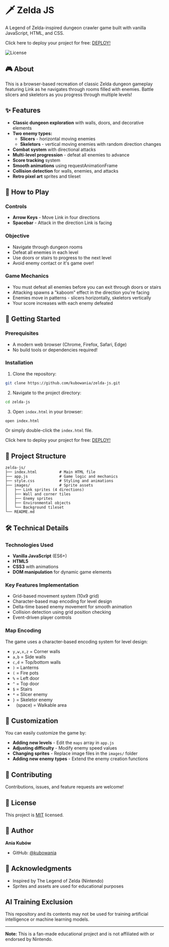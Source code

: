 # 🗡️ Zelda JS
A Legend of Zelda-inspired dungeon crawler game built with vanilla JavaScript, HTML, and CSS.

Click here to deploy your project for free: [DEPLOY!](https://bit.ly/sevalla-deploy)

![License](https://img.shields.io/badge/license-MIT-blue.svg)

## 🎮 About

This is a browser-based recreation of classic Zelda dungeon gameplay featuring Link as he navigates through rooms filled with enemies. Battle slicers and skeletors as you progress through multiple levels!

## ✨ Features

- **Classic dungeon exploration** with walls, doors, and decorative elements
- **Two enemy types:**
  - **Slicers** - horizontal moving enemies
  - **Skeletors** - vertical moving enemies with random direction changes
- **Combat system** with directional attacks
- **Multi-level progression** - defeat all enemies to advance
- **Score tracking** system
- **Smooth animations** using requestAnimationFrame
- **Collision detection** for walls, enemies, and attacks
- **Retro pixel art** sprites and tileset

## 🎯 How to Play

### Controls
- **Arrow Keys** - Move Link in four directions
- **Spacebar** - Attack in the direction Link is facing

### Objective
- Navigate through dungeon rooms
- Defeat all enemies in each level
- Use doors or stairs to progress to the next level
- Avoid enemy contact or it's game over!

### Game Mechanics
- You must defeat all enemies before you can exit through doors or stairs
- Attacking spawns a "kaboom" effect in the direction you're facing
- Enemies move in patterns - slicers horizontally, skeletors vertically
- Your score increases with each enemy defeated

## 🚀 Getting Started

### Prerequisites
- A modern web browser (Chrome, Firefox, Safari, Edge)
- No build tools or dependencies required!

### Installation

1. Clone the repository:
```bash
git clone https://github.com/kubowania/zelda-js.git
```

2. Navigate to the project directory:
```bash
cd zelda-js
```

3. Open `index.html` in your browser:
```bash
open index.html
```

Or simply double-click the `index.html` file.

Click here to deploy your project for free: [DEPLOY!](https://bit.ly/sevalla-deploy)

## 📁 Project Structure

```
zelda-js/
├── index.html          # Main HTML file
├── app.js              # Game logic and mechanics
├── style.css           # Styling and animations
├── images/             # Sprite assets
│   ├── Link sprites (4 directions)
│   ├── Wall and corner tiles
│   ├── Enemy sprites
│   ├── Environmental objects
│   └── Background tileset
└── README.md
```

## 🛠️ Technical Details

### Technologies Used
- **Vanilla JavaScript** (ES6+)
- **HTML5**
- **CSS3** with animations
- **DOM manipulation** for dynamic game elements

### Key Features Implementation
- Grid-based movement system (10x9 grid)
- Character-based map encoding for level design
- Delta-time based enemy movement for smooth animation
- Collision detection using grid position checking
- Event-driven player controls

### Map Encoding
The game uses a character-based encoding system for level design:
- `y,w,x,z` = Corner walls
- `a,b` = Side walls
- `c,d` = Top/bottom walls
- `)` = Lanterns
- `(` = Fire pots
- `%` = Left door
- `^` = Top door
- `$` = Stairs
- `*` = Slicer enemy
- `}` = Skeletor enemy
- ` ` (space) = Walkable area

## 🎨 Customization

You can easily customize the game by:
- **Adding new levels** - Edit the `maps` array in `app.js`
- **Adjusting difficulty** - Modify enemy speed values
- **Changing sprites** - Replace image files in the `images/` folder
- **Adding new enemy types** - Extend the enemy creation functions

## 🤝 Contributing

Contributions, issues, and feature requests are welcome!

## 📝 License

This project is [MIT](LICENSE) licensed.

## 👤 Author

**Ania Kubów**
- GitHub: [@kubowania](https://github.com/kubowania)

## 🙏 Acknowledgments

- Inspired by The Legend of Zelda (Nintendo)
- Sprites and assets are used for educational purposes

## AI Training Exclusion
This repository and its contents may not be used for training artificial intelligence or machine learning models.

---

**Note:** This is a fan-made educational project and is not affiliated with or endorsed by Nintendo.


